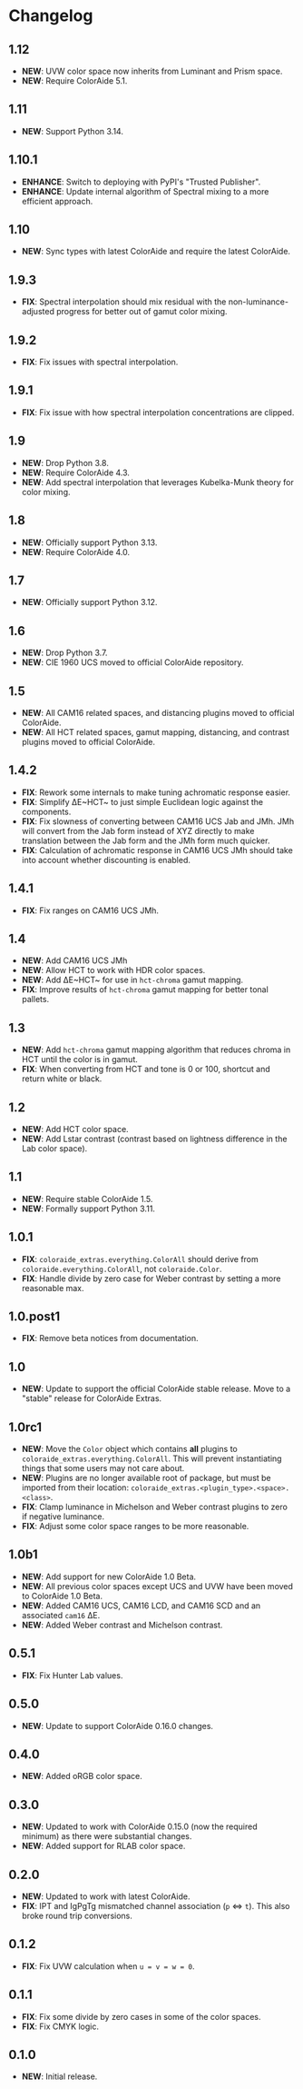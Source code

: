 # Changelog

## 1.12

-   **NEW**: UVW color space now inherits from Luminant and Prism space.
-   **NEW**: Require ColorAide 5.1.

## 1.11

-   **NEW**: Support Python 3.14.

## 1.10.1

-   **ENHANCE**: Switch to deploying with PyPI's "Trusted Publisher".
-   **ENHANCE**: Update internal algorithm of Spectral mixing to a more efficient approach.

## 1.10

-   **NEW**: Sync types with latest ColorAide and require the latest ColorAide.

## 1.9.3

-   **FIX**: Spectral interpolation should mix residual with the non-luminance-adjusted progress for better out of gamut
    color mixing.

## 1.9.2

-   **FIX**: Fix issues with spectral interpolation.

## 1.9.1

-   **FIX**: Fix issue with how spectral interpolation concentrations are clipped.

## 1.9

-   **NEW**: Drop Python 3.8.
-   **NEW**: Require ColorAide 4.3.
-   **NEW**: Add spectral interpolation that leverages Kubelka-Munk theory for color mixing.

## 1.8

-   **NEW**: Officially support Python 3.13.
-   **NEW**: Require ColorAide 4.0.

## 1.7

-   **NEW**: Officially support Python 3.12.

## 1.6

-   **NEW**: Drop Python 3.7.
-   **NEW**: CIE 1960 UCS moved to official ColorAide repository.

## 1.5

-   **NEW**: All CAM16 related spaces, and distancing plugins moved to official ColorAide.
-   **NEW**: All HCT related spaces, gamut mapping, distancing, and contrast plugins moved to official ColorAide.

## 1.4.2

-   **FIX**: Rework some internals to make tuning achromatic response easier.
-   **FIX**: Simplify ∆E~HCT~ to just simple Euclidean logic against the components.
-   **FIX**: Fix slowness of converting between CAM16 UCS Jab and JMh. JMh will convert from the Jab form instead of XYZ
    directly to make translation between the Jab form and the JMh form much quicker.
-   **FIX**: Calculation of achromatic response in CAM16 UCS JMh should take into account whether discounting is
    enabled.

## 1.4.1

-   **FIX**: Fix ranges on CAM16 UCS JMh.

## 1.4

-   **NEW**: Add CAM16 UCS JMh
-   **NEW**: Allow HCT to work with HDR color spaces.
-   **NEW**: Add ∆E~HCT~ for use in `hct-chroma` gamut mapping.
-   **FIX**: Improve results of `hct-chroma` gamut mapping for better tonal pallets.

## 1.3

-   **NEW**: Add `hct-chroma` gamut mapping algorithm that reduces chroma in HCT until the color is in gamut.
-   **FIX**: When converting from HCT and tone is 0 or 100, shortcut and return white or black.

## 1.2

-   **NEW**: Add HCT color space.
-   **NEW**: Add Lstar contrast (contrast based on lightness difference in the Lab color space).

## 1.1

-   **NEW**: Require stable ColorAide 1.5.
-   **NEW**: Formally support Python 3.11.

## 1.0.1

-   **FIX**: `coloraide_extras.everything.ColorAll` should derive from `coloraide.everything.ColorAll`, not
    `coloraide.Color`.
-   **FIX**: Handle divide by zero case for Weber contrast by setting a more reasonable max.

## 1.0.post1

-   **FIX**: Remove beta notices from documentation.

## 1.0

-   **NEW**: Update to support the official ColorAide stable release. Move to a "stable" release for ColorAide Extras.

## 1.0rc1

-   **NEW**: Move the `Color` object which contains **all** plugins to `coloraide_extras.everything.ColorAll`. This will
    prevent instantiating things that some users may not care about.
-   **NEW**: Plugins are no longer available root of package, but must be imported from their location:
    `coloraide_extras.<plugin_type>.<space>.<class>`.
-   **FIX**: Clamp luminance in Michelson and Weber contrast plugins to zero if negative luminance.
-   **FIX**: Adjust some color space ranges to be more reasonable.

## 1.0b1

-   **NEW**: Add support for new ColorAide 1.0 Beta.
-   **NEW**: All previous color spaces except UCS and UVW have been moved to ColorAide 1.0 Beta.
-   **NEW**: Added CAM16 UCS, CAM16 LCD, and CAM16 SCD and an associated `cam16` ∆E.
-   **NEW**: Added Weber contrast and Michelson contrast.

## 0.5.1

-   **FIX**: Fix Hunter Lab values.

## 0.5.0

-   **NEW**: Update to support ColorAide 0.16.0 changes.

## 0.4.0

-   **NEW**: Added oRGB color space.

## 0.3.0

-   **NEW**: Updated to work with ColorAide 0.15.0 (now the required minimum) as there were substantial changes.
-   **NEW**: Added support for RLAB color space.

## 0.2.0

-   **NEW**: Updated to work with latest ColorAide.
-   **FIX**: IPT and IgPgTg mismatched channel association (`p` <=> `t`). This also broke round trip conversions.

## 0.1.2

-   **FIX**: Fix UVW calculation when `u = v = w = 0`.

## 0.1.1

-   **FIX**: Fix some divide by zero cases in some of the color spaces.
-   **FIX**: Fix CMYK logic.

## 0.1.0

-   **NEW**: Initial release.
